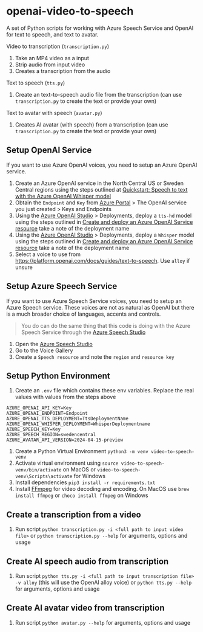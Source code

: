 # openai-video-to-speech
A set of Python scripts for working with Azure Speech Service and OpenAI for text to speech, and text to avatar.

Video to transcription (`transcription.py`)
1. Take an MP4 video as a input
1. Strip audio from input video
1. Creates a transcription from the audio

Text to speech (`tts.py`)
1. Create an text-to-speech audio file from the transcription (can use `transcription.py` to create the text or provide your own)

Text to avatar with speech (`avatar.py`)
1. Creates AI avatar (with speech) from a  transcription (can use `transcription.py` to create the text or provide your own)

## Setup OpenAI Service
If you want to use Azure OpenAI voices, you need to setup an Azure OpenAI service.

1. Create an Azure OpenAI service in the North Central US or Sweden Central regions using the steps outlined at [Quickstart: Speech to text with the Azure OpenAI Whisper model](https://learn.microsoft.com/en-gb/azure/ai-services/openai/whisper-quickstart?tabs=command-line%2Cpython-new&pivots=programming-language-python)
1. Obtain the `Endpoint` and `Key` from [Azure Portal](https://portal.azure.com/) > The OpenAI service you just created > Keys and Endpoints
1. Using the [Azure OpenAI Studio](https://oai.azure.com/) > Deployments, deploy a `tts-hd` model using the steps outlined in [Create and deploy an Azure OpenAI Service resource](https://learn.microsoft.com/en-gb/azure/ai-services/openai/how-to/create-resource?pivots=web-portal#deploy-a-model) take a note of the deployment name
1. Using the [Azure OpenAI Studio](https://oai.azure.com/) > Deployments, deploy a `Whisper` model using the steps outlined in [Create and deploy an Azure OpenAI Service resource](https://learn.microsoft.com/en-gb/azure/ai-services/openai/how-to/create-resource?pivots=web-portal#deploy-a-model) take a note of the deployment name
1. Select a voice to use from https://platform.openai.com/docs/guides/text-to-speech. Use `alloy` if unsure

## Setup Azure Speech Service
If you want to use Azure Speech Service voices, you need to setup an Azure Speech service. These voices are not as natural as OpenAI but there is a much broader choice of languages, accents and controls.

> You do can do the same thing that this code is doing with the Azure Speech Service through the [Azure Speech Studio](https://speech.microsoft.com/portal)

1. Open the [Azure Speech Studio](https://speech.microsoft.com/portal)
1. Go to the Voice Gallery
1. Create a `Speech resource` and note the `region` and `resource key`

## Setup Python Environment
1. Create an `.env` file which contains these env variables. Replace the real values with values from the steps above
```
AZURE_OPENAI_API_KEY=Key
AZURE_OPENAI_ENDPOINT=Endpoint
AZURE_OPENAI_TTS_DEPLOYMENT=TtsDeploymentName
AZURE_OPENAI_WHISPER_DEPLOYMENT=WhisperDeploymentname
AZURE_SPEECH_KEY=Key
AZURE_SPEECH_REGION=swedencentral
AZURE_AVATAR_API_VERSION=2024-04-15-preview
```
1. Create a Python Virtual Environment `python3 -m venv video-to-speech-venv`
1. Activate virtual environment using `source video-to-speech-venv/bin/activate` on MacOS or `video-to-speech-venv\Scripts\activate` for Windows 
1. Install dependencies `pip3 install -r requirements.txt`
1. Install [FFmpeg](https://ffmpeg.org) for video decoding and encoding. On MacOS use `brew install ffmpeg` or `choco install ffmpeg` on Windows

## Create a transcription from a video
1. Run script `python transcription.py -i <full path to input video file>` or `python transcription.py --help` for arguments, options and usage

## Create AI speech audio from transcription
1. Run script `python tts.py -i <full path to input transcription file> -v alloy` (this will use the OpenAI alloy voice) or `python tts.py --help` for arguments, options and usage

## Create AI avatar video from transcription
1. Run script `python avatar.py --help` for arguments, options and usage

